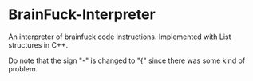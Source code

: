 # BrainFuck-Interpreter
An interpreter of brainfuck code instructions. Implemented with List structures in C++. 

Do note that the sign "-" is changed to "{" since there was some kind of problem. 
